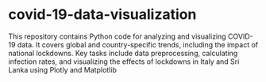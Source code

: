 # covid-19-data-visualization
This repository contains Python code for analyzing and visualizing COVID-19 data. It covers global and country-specific trends, including the impact of national lockdowns. Key tasks include data preprocessing, calculating infection rates, and visualizing the effects of lockdowns in Italy and Sri Lanka using Plotly and Matplotlib
